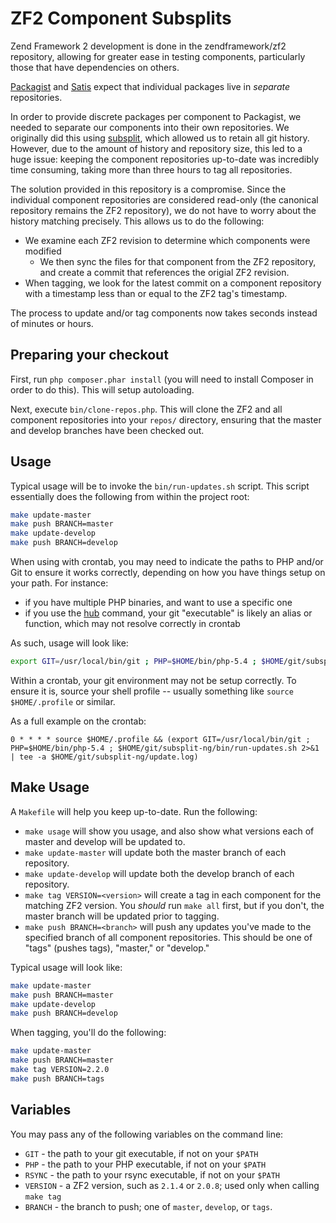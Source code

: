 ZF2 Component Subsplits
=======================

Zend Framework 2 development is done in the zendframework/zf2 repository,
allowing for greater ease in testing components, particularly those that
have dependencies on others.

[Packagist](https://packagist.org) and [Satis](http://getcomposer.org/doc/articles/handling-private-packages-with-satis.md)
expect that individual packages live in *separate* repositories.

In order to provide discrete packages per component to Packagist, we needed
to separate our components into their own repositories. We originally did this
using [subsplit](https://github.com/dflydev/git-subsplit), which allowed us
to retain all git history. However, due to the amount of history and 
repository size, this led to a huge issue: keeping the component repositories
up-to-date was incredibly time consuming, taking more than three hours to
tag all repositories.

The solution provided in this repository is a compromise. Since the individual
component repositories are considered read-only (the canonical repository
remains the ZF2 repository), we do not have to worry about the history matching
precisely. This allows us to do the following:

- We examine each ZF2 revision to determine which components were modified
    - We then sync the files for that component from the ZF2 repository, and
      create a commit that references the origial ZF2 revision.
- When tagging, we look for the latest commit on a component repository with
  a timestamp less than or equal to the ZF2 tag's timestamp.

The process to update and/or tag components now takes seconds instead of
minutes or hours.

Preparing your checkout
-----------------------

First, run `php composer.phar install` (you will need to install Composer in
order to do this). This will setup autoloading.

Next, execute `bin/clone-repos.php`. This will clone the ZF2 and all component
repositories into your `repos/` directory, ensuring that the master and develop
branches have been checked out.

Usage
-----

Typical usage will be to invoke the `bin/run-updates.sh` script. This script
essentially does the following from within the project root:

```sh
make update-master
make push BRANCH=master
make update-develop
make push BRANCH=develop
```

When using with crontab, you may need to indicate the paths to PHP and/or Git
to ensure it works correctly, depending on how you have things setup on your
path. For instance: 

- if you have multiple PHP binaries, and want to use a specific one
- if you use the [hub](https://github.com/defunkt/hub) command, your git
  "executable" is likely an alias or function, which may not resolve correctly
  in crontab

As such, usage will look like:

```sh
export GIT=/usr/local/bin/git ; PHP=$HOME/bin/php-5.4 ; $HOME/git/subsplit-ng/bin/run-updates.sh
```

Within a crontab, your git environment may not be setup correctly. To ensure it
is, source your shell profile -- usually something like `source $HOME/.profile`
or similar.

As a full example on the crontab:

```crontab
0 * * * * source $HOME/.profile && (export GIT=/usr/local/bin/git ; PHP=$HOME/bin/php-5.4 ; $HOME/git/subsplit-ng/bin/run-updates.sh 2>&1 | tee -a $HOME/git/subsplit-ng/update.log)
```
 
Make Usage
----------

A `Makefile` will help you keep up-to-date. Run the following:

- `make usage` will show you usage, and also show what versions each of master
  and develop will be updated to.
- `make update-master` will update both the master branch of each repository.
- `make update-develop` will update both the develop branch of each repository.
- `make tag VERSION=<version>` will create a tag in each component for the
  matching ZF2 version. You *should* run `make all` first, but if you don't,
  the master branch will be updated prior to tagging.
- `make push BRANCH=<branch>` will push any updates you've made to the
  specified branch of all component repositories. This should be one of "tags"
  (pushes tags), "master," or "develop."

Typical usage will look like:

```sh
make update-master
make push BRANCH=master
make update-develop
make push BRANCH=develop
```

When tagging, you'll do the following:

```sh
make update-master
make push BRANCH=master
make tag VERSION=2.2.0
make push BRANCH=tags
```

Variables
---------

You may pass any of the following variables on the command line:

- `GIT` - the path to your git executable, if not on your `$PATH`
- `PHP` - the path to your PHP executable, if not on your `$PATH`
- `RSYNC` - the path to your rsync executable, if not on your `$PATH`
- `VERSION` - a ZF2 version, such as `2.1.4` or `2.0.8`; used only when calling
  `make tag`
- `BRANCH` - the branch to push; one of `master`, `develop`, or `tags`.
